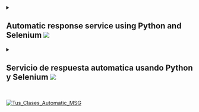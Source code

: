 <details>
  <summary><h2>Automatic response service using Python and Selenium <img src="https://flagicons.lipis.dev/flags/4x3/us.svg" style="width:1em;"/></h2></summary>
  
  ## Problem
  Automatic response to messages from new people who are interested in get my classes.
  
  ## How the service works?
  Using Selenium, a GET is requested on the url: https://www.tusclases.com.ar/area-profesores/messaging which asks for user's credentials. Then using web scraping techniques and my personal credentials it can log in. Once inside the account there's a logic that's responsible for reviewing latest messages and verifying if within the chats exists a message with my phone number, in case there is no automatic message it is then sent and in that case it will automatically send an email to my personal email that contains the number of people to whom the automatic message was sent and their respective names.
  
  ## Automation of service execution based on Pipelines (GitHub Actions)
  To ensure that the script gets executed periodically, GitHub Actions is used, which allows to define the pipeline buiding (yml file). This file contains a scheduling to execute the pipeline build (and therefore the deployment) every 4 hours. GitHub Action also allows you to set secrets (which are very useful for managing credentials used in code in a safe way).
 <details>
   <summary><h2>Example of the service functionalities</h2></summary>
   
   
  ### 1. GET requested over https://www.tusclases.com.ar/area-profesores/messaging
  ![main](https://github.com/engcarlosperezmolero/tus_clases_automatic_response_scraper/blob/main/images/tuclases_inicio.png)
  
  ### 2. https://www.tusclases.com.ar/area-profesores/messaging after log in (notice that there's a message without reply)
  ![before](https://github.com/engcarlosperezmolero/tus_clases_automatic_response_scraper/blob/main/images/teresa_tus_clases_antes.jpg)
  
  ### 3. Python script sends a personalized automatic message.
  ![after](https://github.com/engcarlosperezmolero/tus_clases_automatic_response_scraper/blob/main/images/teresa_tus_clases_despues.jpg)
  
  ### 4. Message sent to my personal email.
  ![msgmail](https://github.com/engcarlosperezmolero/tus_clases_automatic_response_scraper/blob/main/images/mail_tus_clases_teresa.JPG)
  
  </details>
  
  ## About GitHub Actions Pricing
  GitHub offers 2000 free minutes/month of execution (this is when the operating system used in the pipeline is Linux), based on the average execution time for the pipeline building (which is 50 seconds), it is estimated that monthly this service will use:
  
<img src="https://latex.codecogs.com/svg.image?\inline&space;\large&space;{\color{White}&space;\mathbf{Used&space;Mins}&space;=&space;\mathbf{50}s/ex&space;\times&space;\mathbf{6}&space;ex/day&space;\times&space;\mathbf{7}&space;days/week&space;\times&space;\mathbf{4}&space;week/month}" title="https://latex.codecogs.com/svg.image?\inline \large {\color{White} \mathbf{UsedMins} = \mathbf{50}s/ex \times \mathbf{6} ex/day \times \mathbf{7} days/week \times \mathbf{4} week/month}" /><br>
<img src="https://latex.codecogs.com/svg.image?\inline&space;\large&space;{\color{White}&space;\mathbf{UsedMins}&space;=&space;\frac{\mathbf{8400}s/month}{\mathbf{60}&space;s/min}&space;=&space;\mathbf{140}&space;min/month}" title="https://latex.codecogs.com/svg.image?\inline \large {\color{White} \mathbf{UsedMins} = \frac{\mathbf{8400}s/month}{\mathbf{60} s/month} = \mathbf{140} min/month}" /><br>
  
140 monthly minutes of execution is an excellent number to have the service in GitHub Actions always running for free.  

</details>


<details>
  <summary><h2>Servicio de respuesta automatica usando Python y Selenium <img src="https://flagicons.lipis.dev/flags/4x3/es.svg" style="width:1em;"/></h2></summary>
  
  ## Problema
  Respuesta automatica de los mensajes de usuarios nuevos que escriben al perfil de la plataforma Tus Clases.
  
  ## ¿Cómo funciona el servicio?
  Usando Selenium se realiza un GET sobre la url: https://www.tusclases.com.ar/area-profesores/messaging la cual solicita las credenciales del usuario. Luego usando tecnicas de web scraping y mi credenciales personales se puede iniciar sesión. Una vez dentro de la cuenta existe una logica que se encarga de revisar los ultimos mensajes y verificar si dentro de las conversaciones existe un mensajes con mi numero de telefono, en caso de que no exista el mensaje automatico es entonces enviado y en ese caso se envia automaticamente un correo a mi mail personal que contiene la cantidad de personas a las que el mensaje automatico fue enviado y sus respectivos nombres.
  
  ## Automatización de la ejecución del servicio basado en pipelines (GitHub Actions)
  Para asegurar que el script se ejecute periodicamente se uso GitHub Actions el cual permite mediante una definicion de construcción de un pipeline (archivo yml) el cual contiene un scheduling para ejecutar la construcción de pipeline (y por lo tanto el deployment) cada 4 horas. GitHub Action tambien permite establecer secretos (los cuales son muy utiles para el manejo de las credenciales usadas en el codigo).
    
  <details>
    <summary><h2>Ejemplo de las funcionalidades del servicio</h2></summary>
 
  ### 1. GET sobre https://www.tusclases.com.ar/area-profesores/messaging
  ![inicio](https://github.com/engcarlosperezmolero/tus_clases_automatic_response_scraper/blob/main/images/tuclases_inicio.png)
  
  ### 2. https://www.tusclases.com.ar/area-profesores/messaging despues de iniciar sesión (hay un mensaje sin responder)
  ![antes](https://github.com/engcarlosperezmolero/tus_clases_automatic_response_scraper/blob/main/images/teresa_tus_clases_antes.jpg)
  
  ### 3. El script de python envia el mensaje automatizado personalizado con el nombre de la persona
  ![despues](https://github.com/engcarlosperezmolero/tus_clases_automatic_response_scraper/blob/main/images/teresa_tus_clases_despues.jpg)
  
  ### 4. Cuerpo del correo enviado a mi mail personal
  ![mail](https://github.com/engcarlosperezmolero/tus_clases_automatic_response_scraper/blob/main/images/mail_tus_clases_teresa.JPG)
    
  </details>
  
  ## Sobre los precios de GitHub Action
  GitHub ofrece 2000 minutos/mes gratis de ejecución (esto si el sistema operativo usado en el pipeline es Linux), basandose en el tiempo de ejecución promedio para la construcción del pipeline (el cual es de 50 segundos), se calcula que este servicio mensualmente usara:
  
<img src="https://latex.codecogs.com/svg.image?\inline&space;\large&space;{\color{White}&space;\mathbf{Minutos&space;Usados}&space;=&space;\mathbf{50}s/ej&space;\times&space;\mathbf{6}&space;ej/dia&space;\times&space;\mathbf{7}&space;dias/sem&space;\times&space;\mathbf{4}&space;sem/mes}" title="https://latex.codecogs.com/svg.image?\inline \large {\color{White} \mathbf{Minutos Usados} = \mathbf{50}s/ej \times \mathbf{6} ej/dia \times \mathbf{7} dias/sem \times \mathbf{4} sem/mes}" /><br>
<img src="https://latex.codecogs.com/svg.image?\inline&space;\large&space;{\color{White}&space;\mathbf{MinutosUsados}&space;=&space;\frac{\mathbf{8400}s/mes}{\mathbf{60}&space;s/min}&space;=&space;\mathbf{140}&space;min/mes}" title="https://latex.codecogs.com/svg.image?\inline \large {\color{White} \mathbf{MinutosUsados} = \frac{\mathbf{8400}s/mes}{\mathbf{60} s/min} = \mathbf{140} min/mes}" /><br>
  
140 minutos mensuales de ejecución es un numero excelente para tener el servicio en GitHub Actions ejecutandose siempre de manera gratuita.
  

</details><br>


[![Tus_Clases_Automatic_MSG](https://github.com/engcarlosperezmolero/tus_clases_automatic_response_scraper/actions/workflows/push.yml/badge.svg?event=schedule)](https://github.com/engcarlosperezmolero/tus_clases_automatic_response_scraper/actions/workflows/push.yml)
